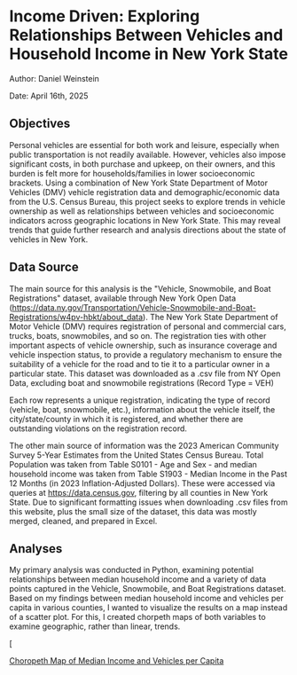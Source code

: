 # Income Driven: Exploring Relationships Between Vehicles and Household Income in New York State

Author: Daniel Weinstein

Date: April 16th, 2025

## Objectives
Personal vehicles are essential for both work and leisure, especially when public transportation is not readily available. However, vehicles also impose significant costs, in both purchase and upkeep, on their owners, and this burden is felt more for households/families in lower socioeconomic brackets. Using a combination of New York State Department of Motor Vehicles (DMV) vehicle registration data and demographic/economic data from the U.S. Census Bureau, this project seeks to explore trends in vehicle ownership as well as relationships between vehicles and socioeconomic indicators across geographic locations in New York State. This may reveal trends that guide further research and analysis directions about the state of vehicles in New York.

## Data Source 
The main source for this analysis is the "Vehicle, Snowmobile, and Boat Registrations" dataset, available through New York Open Data (https://data.ny.gov/Transportation/Vehicle-Snowmobile-and-Boat-Registrations/w4pv-hbkt/about_data). The New York State Department of Motor Vehicle (DMV) requires registration of personal and commercial cars, trucks, boats, snowmobiles, and so on. The registration ties with other important aspects of vehicle ownership, such as insurance coverage and vehicle inspection status, to provide a regulatory mechanism to ensure the suitability of a vehicle for the road and to tie it to a particular owner in a particular state. This dataset was downloaded as a .csv file from NY Open Data, excluding boat and snowmobile registrations (Record Type = VEH)

Each row represents a unique registration, indicating the type of record (vehicle, boat, snowmobile, etc.), information about the vehicle itself, the city/state/county in which it is registered, and whether there are outstanding violations on the registration record.

The other main source of information was the 2023 American Community Survey 5-Year Estimates from the United States Census Bureau. Total Population was taken from Table S0101 - Age and Sex - and median household income was taken from Table S1903 - Median Income in the Past 12 Months (in 2023 Inflation-Adjusted Dollars). These were accessed via queries at https://data.census.gov, filtering by all counties in New York State. Due to significant formatting issues when downloading .csv files from this website, plus the small size of the dataset, this data was mostly merged, cleaned, and prepared in Excel.

## Analyses

My primary analysis was conducted in Python, examining potential relationships between median household income and a variety of data points captured in the Vehicle, Snowmobile, and Boat Registrations dataset. Based on my findings between median household income and vehicles per capita in various counties, I wanted to visualize the results on a map instead of a scatter plot. For this, I created chorpeth maps of both variables to examine geographic, rather than linear, trends.

[

[Choropeth Map of Median Income and Vehicles per Capita](https://github.com/DSWeins676/Data-Analysis-Portfolio/blob/main/IncomeDriven/Choropeth_Map_Viz.md)


